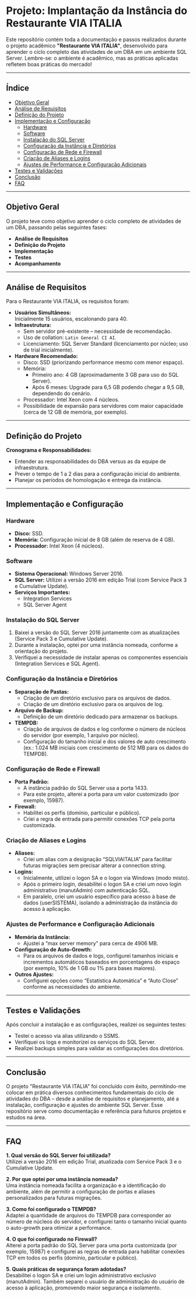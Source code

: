 # Projeto: Implantação da Instância do Restaurante VIA ITALIA

Este repositório contém toda a documentação e passos realizados durante o projeto acadêmico **"Restaurante VIA ITALIA"**, desenvolvido para aprender o ciclo completo das atividades de um DBA em um ambiente SQL Server. Lembre-se: o ambiente é acadêmico, mas as práticas aplicadas refletem boas práticas do mercado!

---

## Índice

- [Objetivo Geral](#objetivo-geral)
- [Análise de Requisitos](#análise-de-requisitos)
- [Definição do Projeto](#definição-do-projeto)
- [Implementação e Configuração](#implementação-e-configuração)
  - [Hardware](#hardware)
  - [Software](#software)
  - [Instalação do SQL Server](#instalação-do-sql-server)
  - [Configuração da Instância e Diretórios](#configuração-da-instância-e-diretórios)
  - [Configuração de Rede e Firewall](#configuração-de-rede-e-firewall)
  - [Criação de Aliases e Logins](#criação-de-aliases-e-logins)
  - [Ajustes de Performance e Configuração Adicionais](#ajustes-de-performance-e-configuração-adicionais)
- [Testes e Validações](#testes-e-validações)
- [Conclusão](#conclusão)
- [FAQ](#faq)

---

## Objetivo Geral

O projeto teve como objetivo aprender o ciclo completo de atividades de um DBA, passando pelas seguintes fases:
- **Análise de Requisitos**
- **Definição do Projeto**
- **Implementação**
- **Testes**
- **Acompanhamento**

---

## Análise de Requisitos

Para o Restaurante VIA ITALIA, os requisitos foram:

- **Usuários Simultâneos:**  
  Inicialmente 15 usuários, escalonando para 40.
- **Infraestrutura:**  
  - Sem servidor pré-existente – necessidade de recomendação.
  - Uso de collation: `Latin General CI AI`.
  - Licenciamento: SQL Server Standard (licenciamento por núcleo; uso de trial inicialmente).
- **Hardware Recomendado:**  
  - Disco: SSD (priorizando performance mesmo com menor espaço).  
  - Memória:  
    - Primeiro ano: 4 GB (aproximadamente 3 GB para uso do SQL Server).  
    - Após 6 meses: Upgrade para 6,5 GB podendo chegar a 9,5 GB, dependendo do cenário.
  - Processador: Intel Xeon com 4 núcleos.
  - Possibilidade de expansão para servidores com maior capacidade (cerca de 12 GB de memória, por exemplo).

---

## Definição do Projeto

**Cronograma e Responsabilidades:**
- Entender as responsabilidades do DBA versus as da equipe de infraestrutura.
- Prever o tempo de 1 a 2 dias para a configuração inicial do ambiente.
- Planejar os períodos de homologação e entrega da instância.

---

## Implementação e Configuração

### Hardware

- **Disco:** SSD.
- **Memória:** Configuração inicial de 8 GB (além de reserva de 4 GB).
- **Processador:** Intel Xeon (4 núcleos).

### Software

- **Sistema Operacional:** Windows Server 2016.
- **SQL Server:** Utilizei a versão 2016 em edição Trial (com Service Pack 3 e Cumulative Update).
- **Serviços Importantes:**  
  - Integration Services
  - SQL Server Agent

### Instalação do SQL Server

1. Baixei a versão do SQL Server 2016 juntamente com as atualizações (Service Pack 3 e Cumulative Update).
2. Durante a instalação, optei por uma instância nomeada, conforme a orientação do projeto.
3. Verifiquei a necessidade de instalar apenas os componentes essenciais (Integration Services e SQL Agent).

### Configuração da Instância e Diretórios

- **Separação de Pastas:**  
  - Criação de um diretório exclusivo para os arquivos de dados.
  - Criação de um diretório exclusivo para os arquivos de log.
- **Arquivo de Backup:**  
  - Definição de um diretório dedicado para armazenar os backups.
- **TEMPDB:**  
  - Criação de arquivos de dados e log conforme o número de núcleos do servidor (por exemplo, 1 arquivo por núcleo).
  - Configuração do tamanho inicial e dos valores de auto crescimento (ex.: 1.024 MB iniciais com crescimento de 512 MB para os dados do TEMPDB).

### Configuração de Rede e Firewall

- **Porta Padrão:**  
  - A instância padrão do SQL Server usa a porta 1433.
  - Para este projeto, alterei a porta para um valor customizado (por exemplo, 15987).
- **Firewall:**  
  - Habilitei os perfis (domínio, particular e público).
  - Criei a regra de entrada para permitir conexões TCP pela porta customizada.

### Criação de Aliases e Logins

- **Aliases:**  
  - Criei um alias com a designação “SQLVIAITALIA” para facilitar futuras migrações sem precisar alterar a connection string.
- **Logins:**  
  - Inicialmente, utilizei o logon SA e o logon via Windows (modo misto).
  - Após o primeiro login, desabilitei o logon SA e criei um novo login administrativo (manutAdmin) com autenticação SQL.
  - Em paralelo, criei um usuário específico para acesso à base de dados (userSISTEMA), isolando a administração da instância do acesso à aplicação.

### Ajustes de Performance e Configuração Adicionais

- **Memória da Instância:**  
  - Ajustei a “max server memory” para cerca de 4906 MB.
- **Configuração de Auto-Growth:**  
  - Para os arquivos de dados e logs, configurei tamanhos iniciais e incrementos automáticos baseados em porcentagens do espaço (por exemplo, 10% de 1 GB ou 1% para bases maiores).
- **Outros Ajustes:**  
  - Configurei opções como “Estatística Automática” e “Auto Close” conforme as necessidades do ambiente.

---

## Testes e Validações

Após concluir a instalação e as configurações, realizei os seguintes testes:
- Testei o acesso via alias utilizando o SSMS.
- Verifiquei os logs e monitorizei os serviços do SQL Server.
- Realizei backups simples para validar as configurações dos diretórios.

---

## Conclusão

O projeto "Restaurante VIA ITALIA" foi concluído com êxito, permitindo-me colocar em prática diversos conhecimentos fundamentais do ciclo de atividades do DBA – desde a análise de requisitos e planejamento, até a instalação, configuração e ajustes do ambiente SQL Server. Esse repositório serve como documentação e referência para futuros projetos e estudos na área.

---

## FAQ

**1. Qual versão do SQL Server foi utilizada?**  
Utilizei a versão 2016 em edição Trial, atualizada com Service Pack 3 e o Cumulative Update.

**2. Por que optei por uma instância nomeada?**  
Uma instância nomeada facilita a organização e a identificação do ambiente, além de permitir a configuração de portas e aliases personalizados para futuras migrações.

**3. Como foi configurado o TEMPDB?**  
Adaptei a quantidade de arquivos do TEMPDB para corresponder ao número de núcleos do servidor, e configurei tanto o tamanho inicial quanto o auto-growth para otimizar a performance.

**4. O que foi configurado no Firewall?**  
Alterei a porta padrão do SQL Server para uma porta customizada (por exemplo, 15987) e configurei as regras de entrada para habilitar conexões TCP em todos os perfis (domínio, particular e público).

**5. Quais práticas de segurança foram adotadas?**  
Desabilitei o logon SA e criei um login administrativo exclusivo (manutAdmin). Também separei o usuário de administração do usuário de acesso à aplicação, promovendo maior segurança e isolamento.


